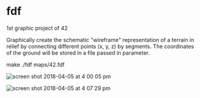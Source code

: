 # fdf

1st graphic project of 42

Graphically create the schematic "wireframe" representation of a terrain in relief by connecting different points (x, y,
z) by segments. The coordinates of the ground will be stored in a file passed in
parameter.

make ./fdf maps/42.fdf

![screen shot 2018-04-05 at 4 00 05 pm](https://user-images.githubusercontent.com/23494780/38370506-879bab6a-38ea-11e8-9fbd-65845d906b5d.png)

![screen shot 2018-04-05 at 4 07 29 pm](https://user-images.githubusercontent.com/23494780/38370897-8599e178-38eb-11e8-92fe-2f13d2627e74.png)
